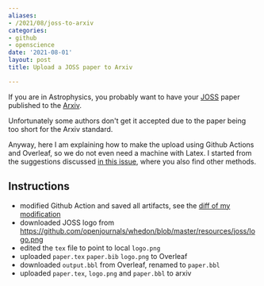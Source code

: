 ```yaml
---
aliases:
- /2021/08/joss-to-arxiv
categories:
- github
- openscience
date: '2021-08-01'
layout: post
title: Upload a JOSS paper to Arxiv

---
```


If you are in Astrophysics, you probably want to have your [JOSS](https://joss.theoj.org/) paper published to the [Arxiv](https://arxiv.org/).

Unfortunately some authors don't get it accepted due to the paper being too short for the Arxiv standard.

Anyway, here I am explaining how to make the upload using Github Actions and Overleaf, so we do not even need a machine with Latex.
I started from the suggestions discussed [in this issue](https://github.com/openjournals/joss/issues/132), where you also find other methods.

## Instructions

* modified Github Action and saved all artifacts, see the [diff of my modification](https://github.com/galsci/pysm/commit/9c91011133329877df685e0f293b2f856a74eee8)
* downloaded JOSS logo from <https://github.com/openjournals/whedon/blob/master/resources/joss/logo.png>
* edited the `tex` file to point to local `logo.png`
* uploaded `paper.tex` `paper.bib` `logo.png` to Overleaf
* downloaded `output.bbl` from Overleaf, renamed to `paper.bbl`
* uploaded `paper.tex`, `logo.png` and `paper.bbl` to arxiv

